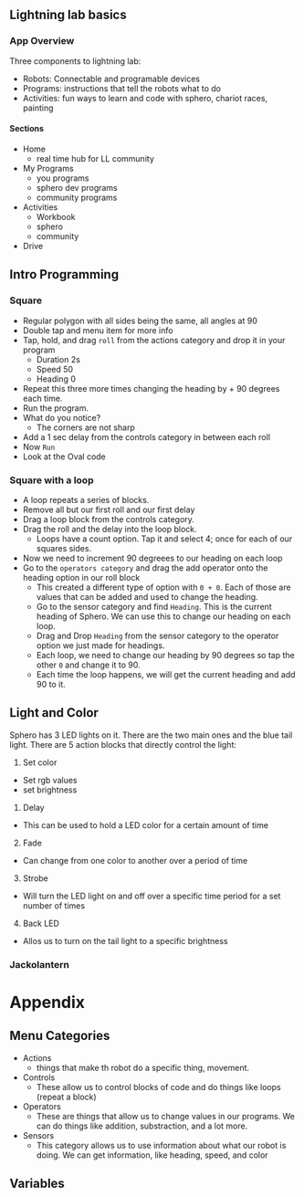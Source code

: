## Lightning lab basics

### App Overview

Three components to lightning lab:

- Robots: Connectable and programable devices
- Programs: instructions that tell the robots what to do
- Activities: fun ways to learn and code with sphero, chariot races, painting

#### Sections

- Home
  - real time hub for LL community
- My Programs
  - you programs
  - sphero dev programs
  - community programs
- Activities
  - Workbook
  - sphero
  - community
- Drive

## Intro Programming

### Square

- Regular polygon with all sides being the same, all angles at 90
- Double tap and menu item for more info
- Tap, hold, and drag `roll` from the actions category and drop it in your program
  - Duration 2s
  - Speed 50
  - Heading 0
- Repeat this three more times changing the heading by + 90 degrees each time.
- Run the program.
- What do you notice?
  - The corners are not sharp
- Add a 1 sec delay from the controls category in between each roll
- Now `Run`
- Look at the Oval code

### Square with a loop

- A loop repeats a series of blocks.
- Remove all but our first roll and our first delay
- Drag a loop block from the controls category.
- Drag the roll and the delay into the loop block.
  - Loops have a count option.  Tap it and select 4; once for each of our squares sides.
- Now we need to increment 90 degreees to our heading on each loop
- Go to the `operators category` and drag the add operator onto the heading option in our roll block
  - This created a different type of option with `0 + 0`.  Each of those are values that can be added and used to change the heading.
  - Go to the sensor category and find `Heading`.  This is the current heading of Sphero.  We can use this to change our heading on each loop.
  - Drag and Drop `Heading` from the sensor category to the operator option we just made for headings.
  - Each loop, we need to change our heading by 90 degrees so tap the other `0` and change it to 90.
  - Each time the loop happens, we will get the current heading and add 90 to it.

## Light and Color

Sphero has 3 LED lights on it.  There are the two main ones and the blue tail light.  There are 5 action blocks that directly control the light:

1. Set color
  - Set rgb values
  - set brightness
1. Delay
  - This can be used to hold a LED color for a certain amount of time
2. Fade
  - Can change from one color to another over a period of time
3. Strobe
  - Will turn the LED light on and off over a specific time period for a set number of times
4. Back LED
  - Allos us to turn on the tail light to a specific brightness


### Jackolantern


# Appendix

## Menu Categories

- Actions
  - things that make th robot do a specific thing, movement.
- Controls
  - These allow us to control blocks of code and do things like loops (repeat a block) 
- Operators
  - These are things that allow us to change values in our programs.  We can do things like addition, substraction, and a lot more.
- Sensors
  - This category allows us to use information about what our robot is doing.  We can get information, like heading, speed, and color 

## Variables



